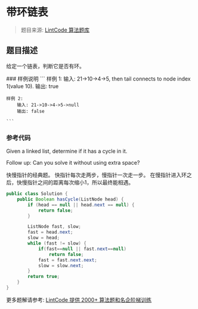 # 带环链表
 > 题目来源: [LintCode 算法题库](https://www.lintcode.com/problem/linked-list-cycle/?utm_source=sc-github-wzz)
 ## 题目描述
 <p>给定一个链表，判断它是否有环。</p>
 ### 样例说明
 	```
	样例 1:
		输入: 21->10->4->5,  then tail connects to node index 1(value 10).
		输出: true
		
	样例 2:
		输入: 21->10->4->5->null
		输出: false
	
	```

 ### 参考代码
 Given a linked list, determine if it has a cycle in it.

Follow up:
Can you solve it without using extra space?

快慢指针的经典题。
快指针每次走两步，慢指针一次走一步。
在慢指针进入环之后，快慢指针之间的距离每次缩小1，所以最终能相遇。
```java
public class Solution {
    public Boolean hasCycle(ListNode head) {
        if (head == null || head.next == null) {
            return false;
        }

        ListNode fast, slow;
        fast = head.next;
        slow = head;
        while (fast != slow) {
            if(fast==null || fast.next==null)
                return false;
            fast = fast.next.next;
            slow = slow.next;
        } 
        return true;
    }
}
```
 更多题解请参考: [LintCode 提供 2000+ 算法题和名企阶梯训练](https://www.lintcode.com/problem/?utm_source=sc-github-wzz)